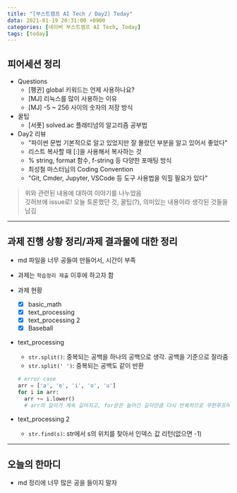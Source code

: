 ```yaml
---
title: "[부스트캠프 AI Tech / Day2] Today"
data: 2021-01-19 20:31:00 +0900
categories: [네이버 부스트캠프 AI Tech, Today]
tags: [today]
---
```



## **피어세션 정리**

- Questions
  - [펭귄] global 키워드는 언제 사용하나요?
  - [MJ] 리눅스를 많이 사용하는 이유
  - [MJ] -5 ~ 256 사이의 숫자의 저장 방식
- 꿀팁
  - [서폿] solved.ac 플래티넘의 알고리즘 공부법
- Day2 리뷰
  - "파이썬 문법 기본적으로 알고 있었지만 잘 몰랐던 부분을 알고 있어서 좋았다"
  - 리스트 복사할 때 [:]을 사용해서 복사하는 것
  - % string, format 함수, f-string 등 다양한 포매팅 방식
  - 최성철 마스터님의 Coding Convention
  - "Git, Cmder, Jupyter, VSCode 등 도구 사용법을 익힐 필요가 있다"

> 위와 관련된 내용에 대하여 이야기를 나누었음  
깃허브에 issue로! 오늘 토론했던 것, 꿀팁(?), 의미있는 내용이라 생각된 것들을 남김

---

## **과제 진행 상황 정리/과제 결과물에 대한 정리**

- md 파일을 너무 공들여 만들어서, 시간이 부족
- 과제는 `학습정리 제출` 이후에 하고자 함
- 과제 현황
  - [x] basic_math
  - [X] text_processing
  - [x] text_processing 2
  - [x] Baseball

- text_processing
  - `str.split()`: 중복되는 공백을 하나의 공백으로 생각. 공백을 기준으로 잘라줌
  - `str.split(' ')`: 중복되는 공백도 같이 반환

  ```python
  # error case
  arr = ['a', 'e', 'i', 'o', 'u']
  for i in arr:
    arr += i.lower()
    # arr의 길이가 계속 길어지고, for문은 늘어간 길이만큼 다시 반복하므로 무한루프에 빠지게 됨
  ```

- text_processing 2
  - `str.find(s)`: str에서 s의 위치를 찾아서 인덱스 값 리턴(없으면 -1)

---

## **오늘의 한마디**

- md 정리에 너무 많은 공을 들이지 말자
